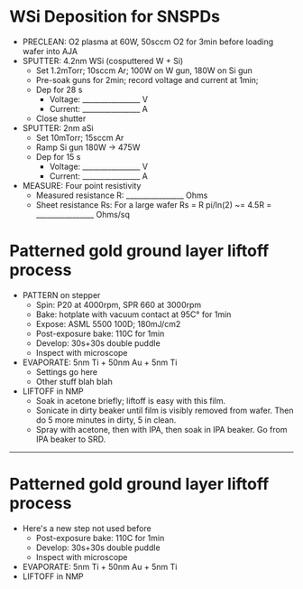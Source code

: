 [//]: # (wsi_deposition_01)

# WSi Deposition for SNSPDs

- PRECLEAN: O2 plasma at 60W, 50sccm O2 for 3min before loading wafer into AJA
- SPUTTER: 4.2nm WSi (cosputtered W + Si)
    -  Set 1.2mTorr; 10sccm Ar; 100W on W gun, 180W on Si gun
    -  Pre-soak guns for 2min; record voltage and current at 1min;
    -  Dep for 28 s
        - Voltage: ________________ V
        - Current: ________________ A
    -  Close shutter
- SPUTTER: 2nm aSi
    -  Set 10mTorr; 15sccm Ar
    -  Ramp Si gun 180W -> 475W
    -  Dep for 15 s
        - Voltage: ________________ V
        - Current: ________________ A
- MEASURE: Four point resistivity
    - Measured resistance R: ________________  Ohms
    - Sheet resistance Rs: For a large wafer Rs = R pi/ln(2) ~= 4.5R = ________________  Ohms/sq


[//]: # (gold_liftoff_01)

# Patterned gold ground layer liftoff process

- PATTERN on stepper
    + Spin: P20 at 4000rpm, SPR 660 at 3000rpm
    + Bake: hotplate with vacuum contact at 95C° for 1min
    + Expose: ASML 5500 100D; 180mJ/cm2
    + Post-exposure bake: 110C for 1min
    + Develop: 30s+30s double puddle
    + Inspect with microscope
- EVAPORATE: 5nm Ti + 50nm Au + 5nm Ti
    + Settings go here
    + Other stuff blah blah
- LIFTOFF in NMP
    + Soak in acetone briefly; liftoff is easy with this film.
    + Sonicate in dirty beaker until film is visibly removed from wafer. Then do 5 more minutes in dirty, 5 in clean.
    + Spray with acetone, then with IPA, then soak in IPA beaker. Go from IPA beaker to SRD.

----------
[//]: # (gold_liftoff_02)

# Patterned gold ground layer liftoff process

- Here's a new step not used before
    + Post-exposure bake: 110C for 1min
    + Develop: 30s+30s double puddle
    + Inspect with microscope
- EVAPORATE: 5nm Ti + 50nm Au + 5nm Ti
- LIFTOFF in NMP
